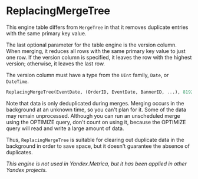 # ReplacingMergeTree

This engine table differs from `MergeTree` in that it removes duplicate entries with the same primary key value.

The last optional parameter for the table engine is the version column. When merging, it reduces all rows with the same primary key value to just one row. If the version column is specified, it leaves the row with the highest version; otherwise, it leaves the last row.

The version column must have a type from the `UInt` family, `Date`, or `DateTime`.

```sql
ReplacingMergeTree(EventDate, (OrderID, EventDate, BannerID, ...), 8192, ver)
```

Note that data is only deduplicated during merges. Merging occurs in the background at an unknown time, so you can't plan for it. Some of the data may remain unprocessed. Although you can run an unscheduled merge using the OPTIMIZE query, don't count on using it, because the OPTIMIZE query will read and write a large amount of data.

Thus, `ReplacingMergeTree` is suitable for clearing out duplicate data  in the background in order to save space, but it doesn't guarantee the absence of duplicates.

*This engine is not used in Yandex.Metrica, but it has been applied in other Yandex projects.*

